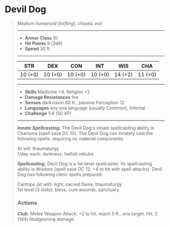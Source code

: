 # Devil Dog
>*Medium humanoid (tiefling), chaotic evil*
>___
>- **Armor Class** 10
>- **Hit Points** 9 (2d8)
>- **Speed** 30 ft.
>___
>|STR|DEX|CON|INT|WIS|CHA|
>|:---:|:---:|:---:|:---:|:---:|:---:|
>|10 (+0)|10 (+0)|10 (+0)|10 (+0)|14 (+2)|11 (+0)|
>___
>- **Skills** Medicine +4, Religion +2
>- **Damage Resistances** fire
>- **Senses** darkvision 60 ft., passive Perception 12
>- **Languages** any one language (usually Common), Infernal
>- **Challenge** 1/4 (50 XP)
>___
>***Innate Spellcasting.*** The Devil Dog's innate spellcasting ability is Charisma (spell save DC 10). The Devil Dog can innately cast the following spells, requiring no material components:  
>
>At will: thaumaturgy  
>1/day each: darkness, hellish rebuke  
>
>
>***Spellcasting.*** Devil Dog is a 1st-level spellcaster. Its spellcasting ability is Wisdom (spell save DC 12, +4 to hit with spell attacks). Devil Dog has following cleric spells prepared:  
>
>Cantrips (at will): light, sacred flame, thaumaturgy  
>1st level (3 slots): bless, cure wounds, sanctuary  
>
>### Actions
>***Club.*** Melee Weapon Attack: +2 to hit, reach 5 ft., one target. Hit: 2 (1d4) bludgeoning damage.